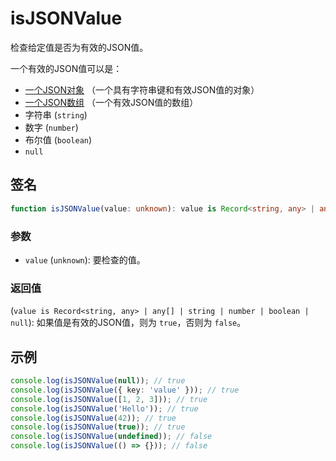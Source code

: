 # isJSONValue

检查给定值是否为有效的JSON值。

一个有效的JSON值可以是：

- [一个JSON对象](./isJSONObject.md) （一个具有字符串键和有效JSON值的对象）
- [一个JSON数组](./isJSONArray.md) （一个有效JSON值的数组）
- 字符串 (`string`)
- 数字 (`number`)
- 布尔值 (`boolean`)
- `null`

## 签名

```typescript
function isJSONValue(value: unknown): value is Record<string, any> | any[] | string | number | boolean | null;
```

### 参数

- `value` (`unknown`): 要检查的值。

### 返回值

(`value is Record<string, any> | any[] | string | number | boolean | null`): 如果值是有效的JSON值，则为 `true`，否则为 `false`。

## 示例

```typescript
console.log(isJSONValue(null)); // true
console.log(isJSONValue({ key: 'value' })); // true
console.log(isJSONValue([1, 2, 3])); // true
console.log(isJSONValue('Hello')); // true
console.log(isJSONValue(42)); // true
console.log(isJSONValue(true)); // true
console.log(isJSONValue(undefined)); // false
console.log(isJSONValue(() => {})); // false
```
